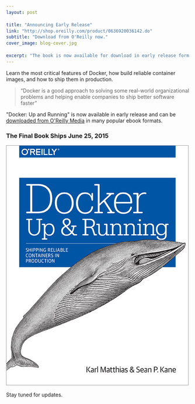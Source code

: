 ```yaml
---
layout: post

title: "Announcing Early Release"
link: "http://shop.oreilly.com/product/0636920036142.do"
subtitle: "Download from O'Reilly now."
cover_image: blog-cover.jpg

excerpt: "The book is now available for download in early release form. Find out how to get your copy..."
---
```


Learn the most critical features of Docker, how build reliable container images, and how to ship them in production.

> “Docker is a good approach to solving some real-world organizational problems and helping enable companies to ship better software faster”

"Docker: Up and Running" is now available in early release and can be [downloaded from O'Reilly Media](http://shop.oreilly.com/product/0636920036142.do) in many popular ebook formats.

### The Final Book Ships June 25, 2015

<div class="full zoomable"><img src="/images/book-cover.jpg"></div>

Stay tuned for updates.
